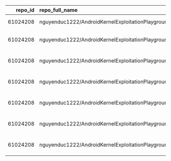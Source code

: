|   repo_id | repo_full_name                                    | file                                      | file_sha1                                | match         |
|----------:|:--------------------------------------------------|:------------------------------------------|:-----------------------------------------|:--------------|
|  61024208 | nguyenduc1222/AndroidKernelExploitationPlayground | docs/attacking_the_core.md                | 360344f46333dcde060ed04eeb31207b7970753e | BID-14785     |
|  61024208 | nguyenduc1222/AndroidKernelExploitationPlayground | docs/slub_overflow.md                     | ce8d717c7223c0f1c6a03175942ae35249015a1b | CVE-2010-4258 |
|  61024208 | nguyenduc1222/AndroidKernelExploitationPlayground | challenges/array_index/Readme.md          | 3a339b82e3ff020658e8100850d3b72cc2f9ce68 | CVE-2013-1763 |
|  61024208 | nguyenduc1222/AndroidKernelExploitationPlayground | challenges/array_index/solution/Readme.md | 04cb0d6d7320661fd82fb3a9446b7f0722dc118a | CVE-2013-1763 |
|  61024208 | nguyenduc1222/AndroidKernelExploitationPlayground | docs/futex.md                             | f107428c9e54711abfe07dd3525965c944099668 | CVE-2013-2141 |
|  61024208 | nguyenduc1222/AndroidKernelExploitationPlayground | challenges/mock_futex/module/mock_futex.c | 20acfc475701dcd0e677d9997c889433d6007120 | CVE-2014-3153 |
|  61024208 | nguyenduc1222/AndroidKernelExploitationPlayground | docs/futex.md                             | f107428c9e54711abfe07dd3525965c944099668 | CVE-2014-3153 |